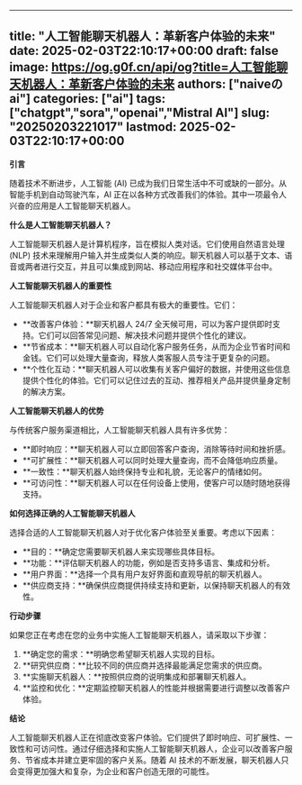 
---
title: "人工智能聊天机器人：革新客户体验的未来"
date: 2025-02-03T22:10:17+00:00
draft: false
image: https://og.g0f.cn/api/og?title=人工智能聊天机器人：革新客户体验的未来
authors: ["naiveのai"]
categories: ["ai"]
tags: ["chatgpt","sora","openai","Mistral AI"]
slug: "20250203221017"
lastmod: 2025-02-03T22:10:17+00:00
---
**引言**

随着技术不断进步，人工智能 (AI) 已成为我们日常生活中不可或缺的一部分。从智能手机到自动驾驶汽车，AI 正在以各种方式改善我们的体验。其中一项最令人兴奋的应用是人工智能聊天机器人。

**什么是人工智能聊天机器人？**

人工智能聊天机器人是计算机程序，旨在模拟人类对话。它们使用自然语言处理 (NLP) 技术来理解用户输入并生成类似人类的响应。聊天机器人可以基于文本、语音或两者进行交互，并且可以集成到网站、移动应用程序和社交媒体平台中。

**人工智能聊天机器人的重要性**

人工智能聊天机器人对于企业和客户都具有极大的重要性。它们：

- **改善客户体验：**聊天机器人 24/7 全天候可用，可以为客户提供即时支持。它们可以回答常见问题、解决技术问题并提供个性化的建议。
- **节省成本：**聊天机器人可以自动化客户服务任务，从而为企业节省时间和金钱。它们可以处理大量查询，释放人类客服人员专注于更复杂的问题。
- **个性化互动：**聊天机器人可以收集有关客户偏好的数据，并使用这些信息提供个性化的体验。它们可以记住过去的互动、推荐相关产品并提供量身定制的解决方案。

**人工智能聊天机器人的优势**

与传统客户服务渠道相比，人工智能聊天机器人具有许多优势：

- **即时响应：**聊天机器人可以立即回答客户查询，消除等待时间和挫折感。
- **可扩展性：**聊天机器人可以同时处理大量查询，而不会降低响应质量。
- **一致性：**聊天机器人始终保持专业和礼貌，无论客户的情绪如何。
- **可访问性：**聊天机器人可以在任何设备上使用，使客户可以随时随地获得支持。

**如何选择正确的人工智能聊天机器人**

选择合适的人工智能聊天机器人对于优化客户体验至关重要。考虑以下因素：

- **目的：**确定您需要聊天机器人来实现哪些具体目标。
- **功能：**评估聊天机器人的功能，例如是否支持多语言、集成和分析。
- **用户界面：**选择一个具有用户友好界面和直观导航的聊天机器人。
- **供应商支持：**确保供应商提供持续支持和更新，以保持聊天机器人的有效性。

**行动步骤**

如果您正在考虑在您的业务中实施人工智能聊天机器人，请采取以下步骤：

1. **确定您的需求：**明确您希望聊天机器人实现的目标。
2. **研究供应商：**比较不同的供应商并选择最能满足您需求的供应商。
3. **实施聊天机器人：**按照供应商的说明集成和部署聊天机器人。
4. **监控和优化：**定期监控聊天机器人的性能并根据需要进行调整以改善客户体验。

**结论**

人工智能聊天机器人正在彻底改变客户体验。它们提供了即时响应、可扩展性、一致性和可访问性。通过仔细选择和实施人工智能聊天机器人，企业可以改善客户服务、节省成本并建立更牢固的客户关系。随着 AI 技术的不断发展，聊天机器人只会变得更加强大和复杂，为企业和客户创造无限的可能性。